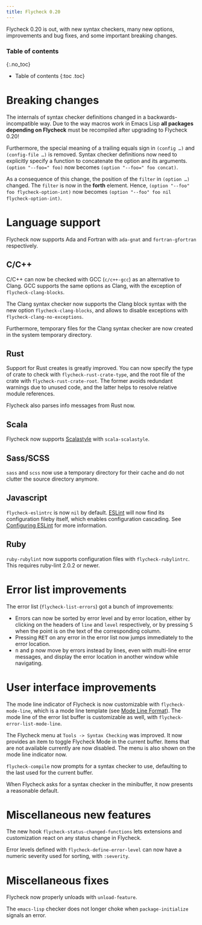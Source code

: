 ```yaml
---
title: Flycheck 0.20
---
```


Flycheck 0.20 is out, with new syntax checkers, many new options, improvements
and bug fixes, and some important breaking changes.

### Table of contents
{:.no_toc}

- Table of contents
{:toc .toc}

Breaking changes
================

The internals of syntax checker definitions changed in a backwards-incompatible
way.  Due to the way macros work in Emacs Lisp **all packages depending on
Flycheck** must be recompiled after upgrading to Flycheck 0.20!

Furthermore, the special meaning of a trailing equals sign in `(config …)` and
`(config-file …)` is removed.  Syntax checker definitions now need to explicitly
specify a function to concatenate the option and its arguments.  `(option
"--foo=" foo)` now becomes `(option "--foo=" foo concat)`.

As a consequence of this change, the position of the `filter` in `(option …)`
changed.  The `filter` is now in the **forth** element.  Hence, `(option "--foo"
foo flycheck-option-int)` now becomes `(option "--foo" foo nil
flycheck-option-int)`.

Language support
================

Flycheck now supports Ada and Fortran with `ada-gnat` and `fortran-gfortran`
respectively.

C/C++
-----

C/C++ can now be checked with GCC (`c/c++-gcc`) as an alternative to Clang.  GCC
supports the same options as Clang, with the exception of
`flycheck-clang-blocks`.

The Clang syntax checker now supports the Clang block syntax with the new option
`flycheck-clang-blocks`, and allows to disable exceptions with
`flycheck-clang-no-exceptions`.

Furthermore, temporary files for the Clang syntax checker are now created in the
system temporary directory.

Rust
----

Support for Rust creates is greatly improved.  You can now specify the type of
crate to check with `flycheck-rust-crate-type`, and the root file of the crate
with `flycheck-rust-crate-root`.  The former avoids redundant warnings due to
unused code, and the latter helps to resolve relative module references.

Flycheck also parses info messages from Rust now.

Scala
-----

Flycheck now supports [Scalastyle][] with `scala-scalastyle`.

[scalastyle]: http://www.scalastyle.org/

Sass/SCSS
---------

`sass` and `scss` now use a temporary directory for their cache and do not
clutter the source directory anymore.

Javascript
----------

`flycheck-eslintrc` is now `nil` by default.  [ESLint][] will now find its
configuration fileby itself, which enables configuration cascading.  See
[Configuring ESLint][] for more information.

[ESLint]: http://eslint.org/
[Configuring ESLint]: http://eslint.org/docs/configuring/

Ruby
----

`ruby-rubylint` now supports configuration files with `flycheck-rubylintrc`.
This requires ruby-lint 2.0.2 or newer.

Error list improvements
=======================

The error list (`flycheck-list-errors`) got a bunch of improvements:

- Errors can now be sorted by error level and by error location, either by
  clicking on the headers of `line` and `level` respectively, or by pressing
  <kbd>S</kbd> when the point is on the text of the corresponding column.
- Pressing <kbd>RET</kbd> on any error in the error list now jumps immediately
  to the error location.
- <kbd>n</kbd> and <kbd>p</kbd> now move by errors instead by lines, even with
  multi-line error messages, and display the error location in another window
  while navigating.

User interface improvements
===========================

The mode line indicator of Flycheck is now customizable with
`flycheck-mode-line`, which is a mode line template (see [Mode Line Format][]).
The mode line of the error list buffer is customizable as well, with
`flycheck-error-list-mode-line`.

The Flycheck menu at `Tools -> Syntax Checking` was improved.  It
now provides an item to toggle Flycheck Mode in the current buffer.  Items that
are not available currently are now disabled.  The menu is also shown on the
mode line indicator now.

`flycheck-compile` now prompts for a syntax checker to use, defaulting to the
last used for the current buffer.

When Flycheck asks for a syntax checker in the minibuffer, it now presents a
reasonable default.

[Mode Line Format]: https://www.gnu.org/software/emacs/manual/html_node/elisp/Mode-Line-Format.html


Miscellaneous new features
==========================

The new hook `flycheck-status-changed-functions` lets extensions and
customization react on any status change in Flycheck.

Error levels defined with `flycheck-define-error-level` can now have a numeric
severity used for sorting, with `:severity`.

Miscellaneous fixes
===================

Flycheck now properly unloads with `unload-feature`.

The `emacs-lisp` checker does not longer choke when `package-initialize` signals
an error.
